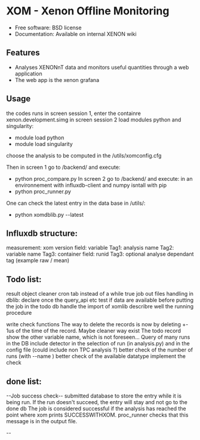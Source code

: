 XOM - Xenon Offline Monitoring
=

* Free software: BSD license
* Documentation: Available on internal XENON wiki

Features
--------

* Analyses XENONnT data and monitors useful quantities through a web application
* The web app is the xenon grafana

Usage
--------
the codes runs 
in screen session 1, enter the containre xenon.development.simg 
in screen session 2 load modules python and singularity:
- module load python
- module load singularity

choose the analysis to be computed in the /utils/xomconfig.cfg

Then in screen 1 go to /backend/ and execute:
- python proc_compare.py
In screen 2 go to /backend/ and execute:
in an environnement with influxdb-client and numpy isntall with pip
- python proc_runner.py

One can check the latest entry in the data base in /utils/:
- python xomdblib.py --latest




Influxdb structure: 
----------------------
measurement: xom version
field: variable
Tag1: analysis name
Tag2: variable name
Tag3: container
field: runid
Tag3: optional analyse dependant tag (example raw / mean)



Todo list:
------------------------ 
result object cleaner
cron tab instead of a while true
job out files handling
in dblib: declare once the query_api etc
test if data are available before putting the job in the todo db
handle the import of xomlib 
describre well the running procedure

write check functions
The way to delete the records is now by deleting +- 1us of the time of the record. Maybe cleaner way exist
The todo record show the other variable name, which is not foreseen...
Query of many runs in the DB
include detector in the selection of run (in analysis.py) and in the config file (could include non TPC analysis ?)
better check of the number of runs (with --name )
better check of the available datatype 
implement the check 

done list:
------------- 
--Job success check--
submitted database to store the entry while it is being run. 
If the run doesn't succeed, the entry will stay and not go to the done db
The job is considered successful if the analysis has reached the point where xom prints SUCCESSWITHXOM.
proc_runner checks that this message is in the output file.

-- 